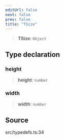 ```yaml
---
editUrl: false
next: false
prev: false
title: "TSize"
---
```


> **TSize**: `Object`

## Type declaration

### height

> **height**: `number`

### width

> **width**: `number`

## Source

src/typedefs.ts:34
